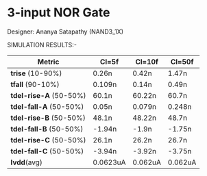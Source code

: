 # 3-input NOR Gate

Designer: Ananya Satapathy (NAND3_1X) 







SIMULATION RESULTS:-

| Metric | Cl=5f | Cl=10f | Cl=50f |
|--------|-------|--------|--------|
| **trise** (10-90%)| 0.26n | 0.42n | 1.47n |
| **tfall** (90-10%) | 0.109n | 0.14n | 0.49n |
| **tdel-rise-A** (50-50%) | 60.1n | 60.22n | 60.7n |
| **tdel-fall-A** (50-50%) | 0.05n | 0.079n | 0.248n |
| **tdel-rise-B** (50-50%) | 48.1n | 48.22n | 48.7n |
| **tdel-fall-B** (50-50%) | -1.94n | -1.9n | -1.75n |
| **tdel-rise-C** (50-50%) | 26.1n | 26.2n | 26.7n |
| **tdel-fall-C** (50-50%) | -3.94n | -3.92n | -3.75n |
| **Ivdd**(avg) | 0.0623uA | 0.062uA | 0.062uA |
